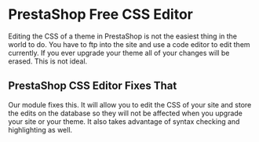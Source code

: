 # PrestaShop Free CSS Editor

Editing the CSS of a theme in PrestaShop is not the easiest thing in the world to do. You have to ftp into the site and use a code editor to edit them currently. If you ever upgrade your theme all of your changes will be erased. This is not ideal.

## PrestaShop CSS Editor Fixes That
Our module fixes this. It will allow you to edit the CSS of your site and store the edits on the database so they will not be affected when you upgrade your site or your theme. It also takes advantage of syntax checking and highlighting as well. 


